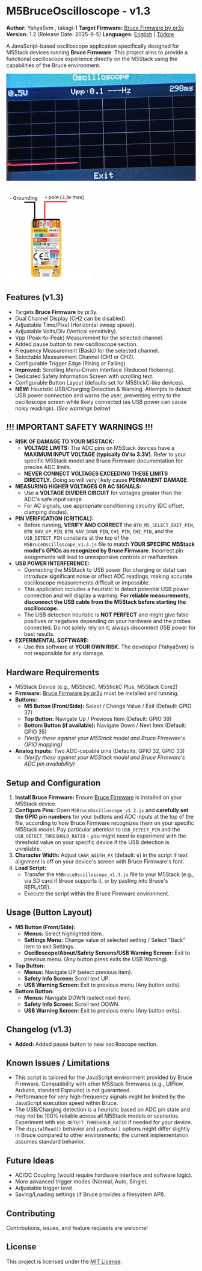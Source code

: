 # M5BruceOscilloscope - v1.3

**Author:** YahyaSvm , takagi-1
**Target Firmware:** [Bruce Firmware by pr3y](https://github.com/pr3y/Bruce)
**Version:** 1.2 (Release Date: 2025-9-5)
**Languages:** [English](./README.md) | [Türkçe](./README_tr.md)

A JavaScript-based oscilloscope application specifically designed for M5Stack devices running **Bruce Firmware**. This project aims to provide a functional oscilloscope experience directly on the M5Stack using the capabilities of the Bruce environment.


![M5BruceOscilloscope Screenshot](./assets/screenshot_scope.png)

![How to use Screenshot](./assets/M5stack.png)


## Features (v1.3)

*   Targets **Bruce Firmware** by pr3y.
*   Dual Channel Display (CH2 can be disabled).
*   Adjustable Time/Pixel (Horizontal sweep speed).
*   Adjustable Volts/Div (Vertical sensitivity).
*   Vpp (Peak-to-Peak) Measurement for the selected channel.
*   Added pause button to new oscilloscope section.
*   Frequency Measurement (Basic) for the selected channel.
*   Selectable Measurement Channel (CH1 or CH2).
*   Configurable Trigger Edge (Rising or Falling).
*   **Improved:** Scrolling Menu-Driven Interface (Reduced flickering).
*   Dedicated Safety Information Screen with scrolling text.
*   Configurable Button Layout (defaults set for M5StickC-like devices).
*   **NEW:** Heuristic USB/Charging Detection & Warning. Attempts to detect USB power connection and warns the user, preventing entry to the oscilloscope screen while likely connected (as USB power can cause noisy readings). *(See warnings below)*

## !!! IMPORTANT SAFETY WARNINGS !!!

*   **RISK OF DAMAGE TO YOUR M5STACK:**
    *   **VOLTAGE LIMITS:** The ADC pins on M5Stack devices have a **MAXIMUM INPUT VOLTAGE (typically 0V to 3.3V)**. Refer to your specific M5Stack model and Bruce Firmware documentation for precise ADC limits.
    *   **NEVER CONNECT VOLTAGES EXCEEDING THESE LIMITS DIRECTLY.** Doing so will very likely cause **PERMANENT DAMAGE**.
*   **MEASURING HIGHER VOLTAGES OR AC SIGNALS:**
    *   Use a **VOLTAGE DIVIDER CIRCUIT** for voltages greater than the ADC's safe input range.
    *   For AC signals, use appropriate conditioning circuitry (DC offset, clamping diodes).
*   **PIN VERIFICATION (CRITICAL):**
    *   Before running, **VERIFY AND CORRECT** the `BTN_M5_SELECT_EXIT_PIN`, `BTN_NAV_UP_PIN`, `BTN_NAV_DOWN_PIN`, `CH1_PIN`, `CH2_PIN`, and the `USB_DETECT_PIN` constants at the top of the `M5BruceOscilloscope_v1.3.js` file to match **YOUR SPECIFIC M5Stack model's GPIOs as recognized by Bruce Firmware**. Incorrect pin assignments will lead to unresponsive controls or malfunction.
*   **USB POWER INTERFERENCE:**
    *   Connecting the M5Stack to USB power (for charging or data) can introduce significant noise or affect ADC readings, making accurate oscilloscope measurements difficult or impossible.
    *   This application includes a heuristic to detect potential USB power connection and will display a warning. **For reliable measurements, disconnect the USB cable from the M5Stack before starting the oscilloscope.**
    *   The USB detection heuristic is **NOT PERFECT** and might give false positives or negatives depending on your hardware and the probes connected. Do not solely rely on it; always disconnect USB power for best results.
*   **EXPERIMENTAL SOFTWARE:**
    *   Use this software at **YOUR OWN RISK**. The developer (YahyaSvm) is not responsible for any damage.

## Hardware Requirements

*   M5Stack Device (e.g., M5StickC, M5StickC Plus, M5Stack Core2)
*   **Firmware:** [Bruce Firmware by pr3y](https://github.com/pr3y/Bruce) must be installed and running.
*   **Buttons:**
    *   **M5 Button (Front/Side):** Select / Change Value / Exit (Default: GPIO 37)
    *   **Top Button:** Navigate Up / Previous Item (Default: GPIO 39)
    *   **Bottom Button (if available):** Navigate Down / Next Item (Default: GPIO 35)
    *   *(Verify these against your M5Stack model and Bruce Firmware's GPIO mapping)*
*   **Analog Inputs:** Two ADC-capable pins (Defaults: GPIO 32, GPIO 33)
    *   *(Verify these against your M5Stack model and Bruce Firmware's ADC pin availability)*

## Setup and Configuration

1.  **Install Bruce Firmware:** Ensure [Bruce Firmware](https://github.com/pr3y/Bruce) is installed on your M5Stack device.
2.  **Configure Pins:** Open `M5BruceOscilloscope_v1.3.js` and **carefully set the GPIO pin numbers** for your buttons and ADC inputs at the top of the file, according to how Bruce Firmware recognizes them on your specific M5Stack model. Pay particular attention to `USB_DETECT_PIN` and the `USB_DETECT_THRESHOLD_RATIO` - you might need to experiment with the threshold value on your specific device if the USB detection is unreliable.
3.  **Character Width:** Adjust `CHAR_WIDTH_PX` (default: `6`) in the script if text alignment is off on your device's screen with Bruce Firmware's font.
4.  **Load Script:**
    *   Transfer the `M5BruceOscilloscope_v1.3.js` file to your M5Stack (e.g., via SD card if Bruce supports it, or by pasting into Bruce's REPL/IDE).
    *   Execute the script within the Bruce Firmware environment.

## Usage (Button Layout)

*   **M5 Button (Front/Side):**
    *   **Menus:** Select highlighted item.
    *   **Settings Menu:** Change value of selected setting / Select "Back" item to exit Settings.
    *   **Oscilloscope/About/Safety Screens/USB Warning Screen:** Exit to previous menu. (Any button press exits the USB Warning).
*   **Top Button:**
    *   **Menus:** Navigate UP (select previous item).
    *   **Safety Info Screen:** Scroll text UP.
    *   **USB Warning Screen:** Exit to previous menu (Any button exits).
*   **Bottom Button:**
    *   **Menus:** Navigate DOWN (select next item).
    *   **Safety Info Screen:** Scroll text DOWN.
    *   **USB Warning Screen:** Exit to previous menu (Any button exits).

## Changelog (v1.3)

*   **Added:** Added pause button to new oscilloscope section.

## Known Issues / Limitations

*   This script is tailored for the JavaScript environment provided by Bruce Firmware. Compatibility with other M5Stack firmwares (e.g., UIFlow, Arduino, standard Espruino) is not guaranteed.
*   Performance for very high-frequency signals might be limited by the JavaScript execution speed within Bruce.
*   The USB/Charging detection is a heuristic based on ADC pin state and may not be 100% reliable across all M5Stack models or scenarios. Experiment with `USB_DETECT_THRESHOLD_RATIO` if needed for your device.
*   The `digitalRead()` behavior and `pinMode()` options might differ slightly in Bruce compared to other environments; the current implementation assumes standard behavior.

## Future Ideas

*   AC/DC Coupling (would require hardware interface and software logic).
*   More advanced trigger modes (Normal, Auto, Single).
*   Adjustable trigger level.
*   Saving/Loading settings (if Bruce provides a filesystem API).

## Contributing

Contributions, issues, and feature requests are welcome!

## License

This project is licensed under the [MIT License](./LICENSE).
